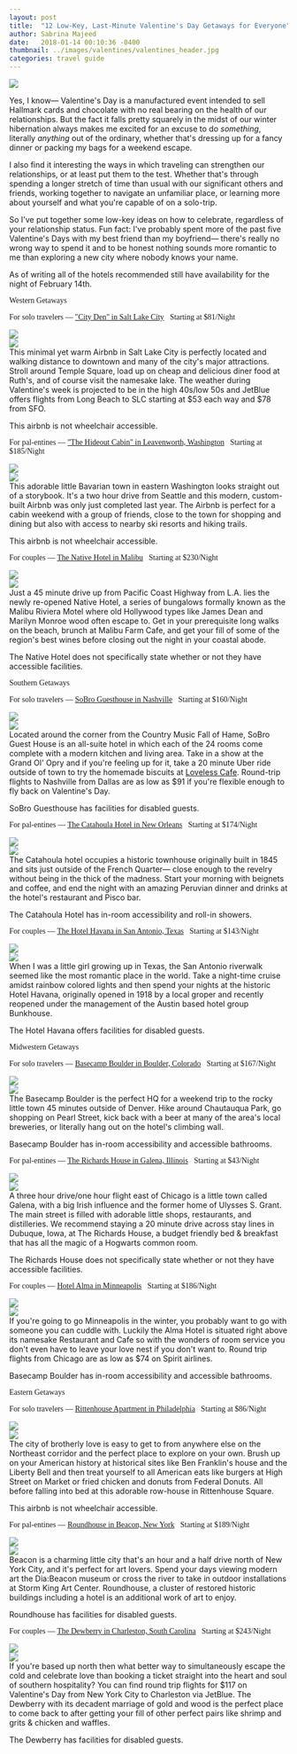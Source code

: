 ```yaml
---
layout: post
title:  "12 Low-Key, Last-Minute Valentine's Day Getaways for Everyone"
author: Sabrina Majeed
date:   2018-01-14 00:10:36 -0400
thumbnail: ../images/valentines/valentines_header.jpg
categories: travel guide
---
```


<img src="/images/valentines/valentines_header.jpg">

Yes, I know— Valentine's Day is a manufactured event intended to sell Hallmark cards and chocolate with no real bearing on the health of our relationships. But the fact it falls pretty squarely in the midst of our winter hibernation always makes me excited for an excuse to do *something*, literally *anything* out of the ordinary, whether that's dressing up for a fancy dinner or packing my bags for a weekend escape.

I also find it interesting the ways in which traveling can strengthen our relationships, or at least put them to the test. Whether that's through spending a longer stretch of time than usual with our significant others and friends, working together to navigate an unfamiliar place, or learning more about yourself and what you're capable of on a solo-trip.

So I've put together some low-key ideas on how to celebrate, regardless of your relationship status. Fun fact: I've probably spent more of the past five Valentine's Days with my best friend than my boyfriend— there's really no wrong way to spend it and to be honest nothing sounds more romantic to me than exploring a new city where nobody knows your name.

<p class="f6 light-silver i mb0">As of writing all of the hotels recommended still have availability for the night of February 14th.</p>


<p class="tc f2 mt5 mb4" id="west" style="font-family: 'Gilroy-ExtraBold'">Western Getaways</p>

<p class="f3 pt3 lh-title" style="font-family: 'Gilroy-ExtraBold'">For solo travelers — <a href="https://www.airbnb.com/rooms/12956782?location=Salt%20Lake%20City%2C%20UT%2C%20United%20States&check_in=2018-02-14&check_out=2018-02-15&s=FEmOwSn4" target="_blank" class="link underline-hover orange">"City Den" in Salt Lake City</a><span class="f5 light-silver">&nbsp; &nbsp;Starting at $81/Night</span></p>
<div class="fl w-100 w-50-ns pr1-ns mb1 mb0-ns">
<img src="../images/valentines/slc_1.jpg">
</div>
<div class="fl w-100 w-50-ns pl1-ns mb3">
<img src="../images/valentines/slc_2.jpg">
</div>
This minimal yet warm Airbnb in Salt Lake City is perfectly located and walking distance to downtown and many of the city's major attractions. Stroll around Temple Square, load up on cheap and delicious diner food at Ruth's, and of course visit the namesake lake. The weather during Valentine's week is projected to be in the high 40s/low 50s and JetBlue offers flights from Long Beach to SLC starting at $53 each way and $78 from SFO.

<p class="f6 i light-silver">This airbnb is not wheelchair accessible.</p>

<p id="anchor1" class="f3 pt3 lh-title" style="font-family: 'Gilroy-ExtraBold'">For pal-entines — <a href="https://www.airbnb.com/rooms/20364076?s=41&ref_device_id=8b5c099e0fb540002ca1c671dff56f913c1e005b&user_id=11653969&_branch_match_id=480386357325893675&check_in=2018-02-14&guests=1&adults=1&check_out=2018-02-16" target="_blank" class="link underline-hover orange">"The Hideout Cabin" in Leavenworth, Washington</a><span class="f5 light-silver">&nbsp; &nbsp;Starting at $185/Night</span></p>
<div class="fl w-100 w-50-ns pr1-ns mb1 mb0-ns">
<img src="../images/valentines/leavenworth_1.jpg">
</div>
<div class="fl w-100 w-50-ns pl1-ns mb3">
<img src="../images/valentines/leavenworth_2.jpg">
</div>
This adorable little Bavarian town in eastern Washington looks straight out of a storybook. It's a two hour drive from Seattle and this modern, custom-built Airbnb was only just completed last year. The Airbnb is perfect for a cabin weekend with a group of friends, close to the town for shopping and dining but also with access to nearby ski resorts and hiking trails.

<p class="f6 i light-silver">This airbnb is not wheelchair accessible.</p>

<p class="f3 pt3 lh-title" style="font-family: 'Gilroy-ExtraBold'">For couples — <a href="http://www.booking.com/hotel/us/malibu-riviera-motel-malibu.html?aid=1452227&checkin_monthday=14&checkin_month=2&checkin_year=2018&checkout_monthday=15&checkout_month=2&checkout_year=2018&no_rooms=1&group_adults=1" target="_blank" class="link underline-hover orange">The Native Hotel in Malibu</a><span class="f5 light-silver">&nbsp; &nbsp;Starting at $230/Night</span></p>
<div class="fl w-100 w-50-ns pr1-ns mb1 mb0-ns">
<img src="../images/valentines/malibu_1.jpg">
</div>
<div class="fl w-100 w-50-ns pl1-ns mb3">
<img src="../images/valentines/malibu_2.jpg">
</div>
Just a 45 minute drive up from Pacific Coast Highway from L.A. lies the newly re-opened Native Hotel, a series of bungalows formally known as the Malibu Riviera Motel where old Hollywood types like James Dean and Marilyn Monroe wood often escape to. Get in your prerequisite long walks on the beach, brunch at Malibu Farm Cafe, and get your fill of some of the region's best wines before closing out the night in your coastal abode.

<p class="f6 i light-silver">The Native Hotel does not specifically state whether or not they have accessible facilities.</p>

<p class="tc f2 mt5 mb4" id="south" style="font-family: 'Gilroy-ExtraBold'">Southern Getaways</p>

<p class="f3 pt3 lh-title" style="font-family: 'Gilroy-ExtraBold'">For solo travelers — <a href="http://www.booking.com/hotel/us/sobro-guest-house.html?aid=1452227&checkin_monthday=14&checkin_month=2&checkin_year=2018&checkout_monthday=15&checkout_month=2&checkout_year=2018&no_rooms=1&group_adults=1" target="_blank" class="link underline-hover orange">SoBro Guesthouse in Nashville</a><span class="f5 light-silver">&nbsp; &nbsp;Starting at $160/Night</span></p>
<div class="fl w-100 w-50-ns pr1-ns mb1 mb0-ns">
<img src="../images/valentines/nashville_1.jpg">
</div>
<div class="fl w-100 w-50-ns pl1-ns mb1 mb2-ns">
<img src="../images/valentines/nashville_2.jpg">
</div>
Located around the corner from the Country Music Fall of Hame, SoBro Guest House is an all-suite hotel in which each of the 24 rooms come complete with a modern kitchen and living area. Take in a show at the Grand Ol' Opry and if you're feeling up for it, take a 20 minute Uber ride outside of town to try the homemade biscuits at <a href="https://www.lovelesscafe.com/">Loveless Cafe</a>. Round-trip flights to Nashville from Dallas are as low as $91 if you're flexible enough to fly back on Valentine's Day.

<p class="f6 i light-silver">SoBro Guesthouse has facilities for disabled guests.</p>

<p class="f3 pt3 lh-title" style="font-family: 'Gilroy-ExtraBold'">For pal-entines — <a href="http://www.catahoulahotel.com" target="_blank" class="link underline-hover orange">The Catahoula Hotel in New Orleans</a><span class="f5 light-silver">&nbsp; &nbsp;Starting at $174/Night</span></p>
<div class="fl w-100 w-50-ns pr1-ns mb1 mb0-ns">
<img src="../images/valentines/neworleans_1.jpg">
</div>
<div class="fl w-100 w-50-ns pl1-ns mb3">
<img src="../images/valentines/neworleans_2.jpg">
</div>
The Catahoula hotel occupies a historic townhouse originally built in 1845 and sits just outside of the French Quarter— close enough to the revelry without being in the thick of the madness.  Start your morning with beignets and coffee, and end the night with an amazing Peruvian dinner and drinks at the hotel's restaurant and Pisco bar.

<p class="f6 i light-silver">The Catahoula Hotel has in-room accessibility and roll-in showers.</p>

<p class="f3 pt3 lh-title" style="font-family: 'Gilroy-ExtraBold'">For couples — <a href="http://www.booking.com/hotel/us/havana.html?aid=1452227&checkin_monthday=14&checkin_month=2&checkin_year=2018&checkout_monthday=15&checkout_month=2&checkout_year=2018&no_rooms=1&group_adults=1" target="_blank" class="link underline-hover orange">The Hotel Havana in San Antonio, Texas</a><span class="f5 light-silver">&nbsp; &nbsp;Starting at $143/Night</span></p>
<div class="fl w-100 w-50-ns pr1-ns mb1 mb0-ns">
<img src="../images/valentines/sanantonio_1.jpg">
</div>
<div class="fl w-100 w-50-ns pl1-ns mb3">
<img src="../images/valentines/sanantonio_2.jpg">
</div>
When I was a little girl growing up in Texas, the San Antonio riverwalk seemed like the most romantic place in the world. Take a night-time cruise amidst rainbow colored lights and then spend your nights at the historic Hotel Havana, originally opened in 1918 by a local groper and recently reopened under the management of the Austin based hotel group Bunkhouse.

<p class="f6 i light-silver">The Hotel Havana offers facilities for disabled guests.</p>

<p class="tc f2 mt5 mb4" id="midwest" style="font-family: 'Gilroy-ExtraBold'">Midwestern Getaways</p>

<p class="f3 pt3 lh-title" style="font-family: 'Gilroy-ExtraBold'">For solo travelers — <a href="http://www.booking.com/hotel/us/hotel-arapahoe-ave-boulder.html?aid=1452227&checkin_monthday=14&checkin_month=2&checkin_year=2018&checkout_monthday=15&checkout_month=2&checkout_year=2018&no_rooms=1&group_adults=1" target="_blank" class="link underline-hover orange">Basecamp Boulder in Boulder, Colorado</a><span class="f5 light-silver">&nbsp; &nbsp;Starting at $167/Night</span></p>
<div class="fl w-100 w-50-ns pr1-ns mb1 mb0-ns">
<img src="../images/valentines/boulder_1.jpg">
</div>
<div class="fl w-100 w-50-ns pl1-ns mb3">
<img src="../images/valentines/boulder_2.jpg">
</div>
The Basecamp Boulder is the perfect HQ for a weekend trip to the   rocky little town 45 minutes outside of Denver. Hike around Chautauqua Park, go shopping on Pearl Street, kick back with a beer at many of the area's local breweries, or literally hang out on the hotel's climbing wall.

<p class="f6 i light-silver">Basecamp Boulder has in-room accessibility and accessible bathrooms.</p>

<p class="f3 pt3 lh-title" style="font-family: 'Gilroy-ExtraBold'">For pal-entines — <a href="http://www.booking.com/hotel/us/the-richards-house.html?aid=1452227&checkin_monthday=14&checkin_month=2&checkin_year=2018&checkout_monthday=15&checkout_month=2&checkout_year=2018&no_rooms=1&group_adults=1" target="_blank" class="link underline-hover orange">The Richards House in Galena, Illinois</a><span class="f5 light-silver">&nbsp; &nbsp;Starting at $43/Night</span></p>
<div class="fl w-100 w-50-ns pr1-ns mb1 mb0-ns">
<img src="../images/valentines/galena_1.jpg">
</div>
<div class="fl w-100 w-50-ns pl1-ns mb3">
<img src="../images/valentines/galena_2.jpg">
</div>
A three hour drive/one hour flight east of Chicago is a little town called Galena, with a big Irish influence and the former home of Ulysses S. Grant. The main street is filled with adorable little shops, restaurants, and distilleries. We recommend staying a 20 minute drive across stay lines in Dubuque, Iowa, at The Richards House, a budget friendly bed & breakfast that has all the magic of a Hogwarts common room.

<p class="f6 i light-silver">The Richards House does not specifically state whether or not they have accessible facilities.</p>

<p class="f3 pt3 lh-title" style="font-family: 'Gilroy-ExtraBold'">For couples — <a href="http://www.booking.com/hotel/us/alma.html?aid=1452227&checkin_monthday=14&checkin_month=2&checkin_year=2018&checkout_monthday=15&checkout_month=2&checkout_year=2018&no_rooms=1&group_adults=1" target="_blank" class="link underline-hover orange">Hotel Alma in Minneapolis</a><span class="f5 light-silver">&nbsp; &nbsp;Starting at $186/Night</span></p>
<div class="fl w-100 w-50-ns pr1-ns mb1 mb0-ns">
<img src="../images/valentines/minneapolis_1.jpg">
</div>
<div class="fl w-100 w-50-ns pl1-ns mb3">
<img src="../images/valentines/minneapolis_2.jpg">
</div>
If you're going to go Minneapolis in the winter, you probably want to go with someone you can cuddle with. Luckily the Alma Hotel is situated right above its namesake Restaurant and Cafe so with the wonders of room service you don't even have to leave your love nest if you don't want to. Round trip flights from Chicago are as low as $74 on Spirit airlines.

<p class="f6 i light-silver">Basecamp Boulder has in-room accessibility and accessible bathrooms.</p>

<p class="tc f2 mt5 mb4" id="east" style="font-family: 'Gilroy-ExtraBold'">Eastern Getaways</p>

<p class="f3 pt3 lh-title" style="font-family: 'Gilroy-ExtraBold'">For solo travelers — <a href="https://www.airbnb.com/rooms/5539197?location=Philadelphia%2C%20PA%2C%20United%20States&adults=1&children=0&infants=0&check_in=2018-02-14&check_out=2018-02-15&s=4ZJxRSUx" target="_blank" class="link underline-hover orange">Rittenhouse Apartment in Philadelphia</a><span class="f5 light-silver">&nbsp; &nbsp;Starting at $86/Night</span></p>
<div class="fl w-100 w-50-ns pr1-ns mb1 mb0-ns">
<img src="../images/valentines/philly_1.jpg">
</div>
<div class="fl w-100 w-50-ns pl1-ns mb3">
<img src="../images/valentines/philly_2.jpg">
</div>
The city of brotherly love is easy to get to from anywhere else on the Northeast corridor and the perfect place to explore on your own. Brush up on your American history at historical sites like Ben Franklin's house and the Liberty Bell and then treat yourself to all American eats like burgers at High Street on Market or fried chicken and donuts from Federal Donuts. All before falling into bed at this adorable row-house in Rittenhouse Square.

<p class="f6 i light-silver">This airbnb is not wheelchair accessible.</p>

<p class="f3 pt3 lh-title" style="font-family: 'Gilroy-ExtraBold'">For pal-entines — <a href="http://www.booking.com/hotel/us/roundhouse-beacon2.html?aid=1452227&checkin_monthday=14&checkin_month=2&checkin_year=2018&checkout_monthday=15&checkout_month=2&checkout_year=2018&no_rooms=1&group_adults=1" target="_blank" class="link underline-hover orange">Roundhouse in Beacon, New York</a><span class="f5 light-silver">&nbsp; &nbsp;Starting at $189/Night</span></p>
<div class="fl w-100 w-50-ns pr1-ns mb1 mb0-ns">
<img src="../images/valentines/beacon_1.jpg">
</div>
<div class="fl w-100 w-50-ns pl1-ns mb3">
<img src="../images/valentines/beacon_2.jpg">
</div>
Beacon is a charming little city that's an hour and a half drive north of New York City, and it's perfect for art lovers. Spend your days viewing modern art the Dia:Beacon museum or cross the river to take in outdoor installations at Storm King Art Center. Roundhouse, a cluster of restored historic buildings including a hotel is an additional work of art to enjoy.

<p class="f6 i light-silver">Roundhouse has facilities for disabled guests.</p>

<p class="f3 pt3 lh-title" style="font-family: 'Gilroy-ExtraBold'">For couples — <a href="http://www.booking.com/hotel/us/the-dewberry-charleston.html?aid=1452227&checkin_monthday=14&checkin_month=2&checkin_year=2018&checkout_monthday=15&checkout_month=2&checkout_year=2018&no_rooms=1&group_adults=1" target="_blank" class="link underline-hover orange">The Dewberry in Charleston, South Carolina</a><span class="f5 light-silver">&nbsp; &nbsp;Starting at $243/Night</span></p>
<div class="fl w-100 w-50-ns pr1-ns mb1 mb0-ns">
<img src="../images/valentines/charleston_1.jpg">
</div>
<div class="fl w-100 w-50-ns pl1-ns mb3">
<img src="../images/valentines/charleston_2.jpg">
</div>
If you're based up north then what better way to simultaneously escape the cold and celebrate love than booking a ticket straight into the heart and soul of southern hospitality? You can find round trip flights for $117 on Valentine's Day from New York City to Charleston via JetBlue. The Dewberry with its decadent marriage of gold and wood is the perfect place to come back to after getting your fill of other perfect pairs like shrimp and grits & chicken and waffles.

<p class="f6 i light-silver">The Dewberry has facilities for disabled guests.</p>

